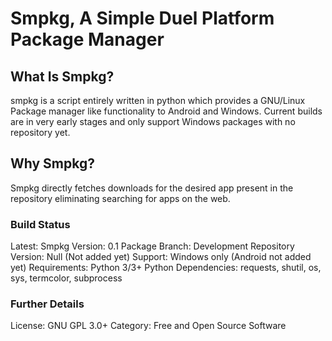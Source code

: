 # Smpkg, A Simple Duel Platform Package Manager
## What Is Smpkg?
smpkg is a script entirely written in python which provides a GNU/Linux Package manager like functionality to Android and Windows. Current builds are in very early stages and only support Windows packages with no repository yet.

## Why Smpkg?
Smpkg directly fetches downloads for the desired app present in the repository eliminating searching for apps on the web.

### Build Status
Latest:
Smpkg Version: 0.1
Package Branch: Development
Repository Version: Null (Not added yet)
Support: Windows only (Android not added yet)
Requirements: Python 3/3+
Python Dependencies: requests, shutil, os, sys, termcolor, subprocess

### Further Details
License: GNU GPL 3.0+
Category: Free and Open Source Software
